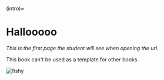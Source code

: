 (intro)=
# Hallooooo

_This is the first page the student will see when opening the url._

This book can't be used as a template for other books. 

![fishy](https://jupyterbook.org/en/stable/_images/fun-fish.png)

